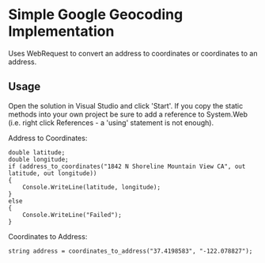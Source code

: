 # Simple Google Geocoding Implementation

Uses WebRequest to convert an address to coordinates or coordinates to an address.

## Usage

Open the solution in Visual Studio and click 'Start'.  If you copy the static methods into your own project be sure to add a reference to System.Web (i.e. right click References - a 'using' statement is not enough).

Address to Coordinates:
```
double latitude;
double longitude;
if (address_to_coordinates("1842 N Shoreline Mountain View CA", out latitude, out longitude))
{
	Console.WriteLine(latitude, longitude);
}
else
{
	Console.WriteLine("Failed");
}
```

Coordinates to Address:
```
string address = coordinates_to_address("37.4198583", "-122.078827");
```
